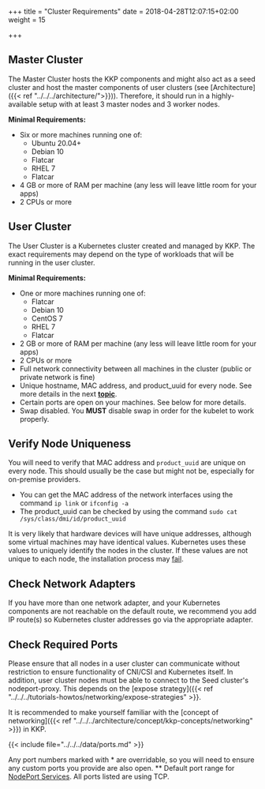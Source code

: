 +++
title = "Cluster Requirements"
date = 2018-04-28T12:07:15+02:00
weight = 15

+++

## Master Cluster

The Master Cluster hosts the KKP components and might also act as a seed cluster and host the master components of user clusters (see [Architecture]({{< ref "../../../architecture/">}})). Therefore, it should run in a highly-available setup with at least 3 master nodes and 3 worker nodes.

**Minimal Requirements:**

* Six or more machines running one of:
  * Ubuntu 20.04+
  * Debian 10
  * Flatcar
  * RHEL 7
  * Flatcar
* 4 GB or more of RAM per machine (any less will leave little room for your apps)
* 2 CPUs or more

## User Cluster

The User Cluster is a Kubernetes cluster created and managed by KKP. The exact requirements may depend on the type of workloads that will be running in the user cluster.

**Minimal Requirements:**

* One or more machines running one of:
  * Flatcar
  * Debian 10
  * CentOS 7
  * RHEL 7
  * Flatcar
* 2 GB or more of RAM per machine (any less will leave little room for your apps)
* 2 CPUs or more
* Full network connectivity between all machines in the cluster (public or private network is fine)
* Unique hostname, MAC address, and product\_uuid for every node. See more details in the next [**topic**](#Verify-the-MAC-Address-and-product-uuid-Are-Unique-for-Every-Node).
* Certain ports are open on your machines. See below for more details.
* Swap disabled. You **MUST** disable swap in order for the kubelet to work properly.

## Verify Node Uniqueness

You will need to verify that MAC address and `product_uuid` are unique on every node. This should usually be the case but might not be, especially for on-premise providers.

* You can get the MAC address of the network interfaces using the command `ip link` or `ifconfig -a`
* The product\_uuid can be checked by using the command `sudo cat /sys/class/dmi/id/product_uuid`

It is very likely that hardware devices will have unique addresses, although some virtual machines may have identical values. Kubernetes uses these values to uniquely identify the nodes in the cluster. If these values are not unique to each node, the installation process may [fail](https://github.com/kubernetes/kubeadm/issues/31).

## Check Network Adapters

If you have more than one network adapter, and your Kubernetes components are not reachable on the default route, we recommend you add IP route(s) so Kubernetes cluster addresses go via the appropriate adapter.

## Check Required Ports

Please ensure that all nodes in a user cluster can communicate without restriction to ensure functionality of CNI/CSI and Kubernetes itself.
In addition, user cluster nodes must be able to connect to the Seed cluster's nodeport-proxy. This depends on the [expose strategy]({{< ref "../../../tutorials-howtos/networking/expose-strategies" >}}.

It is recommended to make yourself familiar with the [concept of networking]({{< ref "../../../architecture/concept/kkp-concepts/networking" >}}) in KKP.

{{< include file="../../../data/ports.md" >}}

Any port numbers marked with * are overridable, so you will need to ensure any custom ports you provide are also open.
** Default port range for [NodePort Services](https://kubernetes.io/docs/concepts/services-networking/service/).
All ports listed are using TCP.
